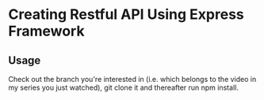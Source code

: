 # Creating Restful API Using Express Framework

## Usage

Check out the branch you're interested in (i.e. which belongs to the video in my series you just watched), git clone it and thereafter run npm install.
